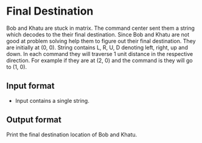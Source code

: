 # Final Destination

Bob and Khatu are stuck in matrix. The command center sent them a string which decodes to the their final destination. Since Bob and Khatu are not good at problem solving help them to figure out their final destination. They are initially at (0, 0). String contains L, R, U, D denoting left, right, up and down. In each command they will traverse 1 unit distance in the respective direction. For example if they are at (2, 0) and the command is they will go to (1, 0).

## Input format

- Input contains a single string.

## Output format

Print the final destination location of Bob and Khatu.
